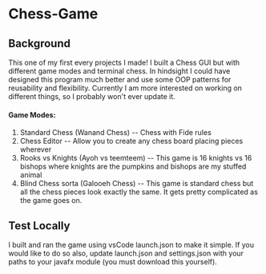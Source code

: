 # Chess-Game


## Background
This one of my first every projects I made! I built a Chess GUI but with different game modes and terminal chess. In hindsight I could have designed this program much better and use some OOP patterns for reusability and flexibility. Currently I am more interested on working on different things, so I probably won't ever update it.

#### Game Modes:
1) Standard Chess (Wanand Chess) -- Chess with Fide rules
2) Chess Editor -- Allow you to create any chess board placing pieces wherever
3) Rooks vs Knights (Ayoh vs teemteem) -- This game is 16 knights vs 16 bishops where knights are the pumpkins and bishops are my stuffed animal
4) Blind Chess sorta (Galooeh Chess) -- This game is standard chess but all the chess pieces look exactly the same. It gets pretty complicated as the game goes on.


## Test Locally
I built and ran the game using vsCode launch.json to make it simple. If you would like to do so also, update launch.json and settings.json with your paths to your javafx module (you must download this yourself).
